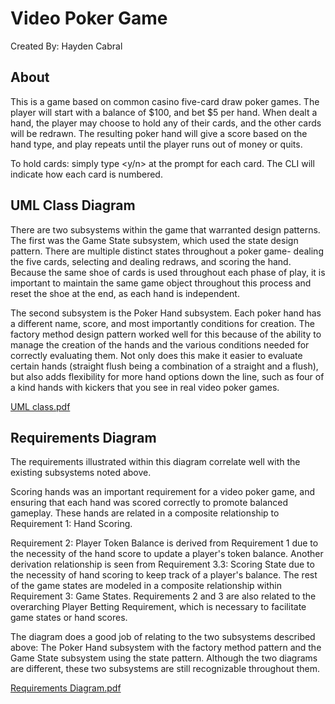 # Video Poker Game

Created By: Hayden Cabral
## About
This is a game based on common casino five-card draw poker games. The player will start with a balance of $100, and bet $5 per hand. When dealt a hand, the player may choose to hold any of their cards, and the other cards will be redrawn.
The resulting poker hand will give a score based on the hand type, and play repeats until the player runs out of money or quits.

To hold cards: simply type <y/n> at the prompt for each card. The CLI will indicate how each card is numbered.

## UML Class Diagram
There are two subsystems within the game that warranted design patterns. The first was the Game State subsystem, which used the state design pattern. There are multiple distinct states throughout a poker game- dealing the five cards, selecting and
dealing redraws, and scoring the hand. Because the same shoe of cards is used throughout each phase of play, it is important to maintain the same game object throughout this process and reset the shoe at the end,
as each hand is independent.

The second subsystem is the Poker Hand subsystem. Each poker hand has a different name, score, and most importantly conditions for creation. The factory method design pattern worked well for this because of the ability to manage the creation of the hands and the various conditions needed for correctly evaluating them. Not only does this make it easier to evaluate certain hands (straight flush being a combination of a straight and a flush), but also adds flexibility for more hand options down the line, such as four of a kind hands with kickers that you see in real video poker games.


[UML class.pdf](https://github.com/user-attachments/files/17388069/UML.class.pdf)

## Requirements Diagram
The requirements illustrated within this diagram correlate well with the existing subsystems noted above.

Scoring hands was an important requirement for a video poker game, and ensuring that each hand was scored correctly to promote balanced gameplay. These hands are related in a composite relationship to
Requirement 1: Hand Scoring.

Requirement 2: Player Token Balance is derived from Requirement 1 due to the necessity of the hand score to update a player's token balance. Another derivation relationship is seen from Requirement 3.3: Scoring State due to the necessity of hand scoring to keep track of a player's balance. The rest of the game states are modeled in a composite relationship within Requirement 3: Game States. Requirements 2 and 3 are also related to the overarching Player Betting Requirement, which is necessary to facilitate game states or hand scores.

The diagram does a good job of relating to the two subsystems described above: The Poker Hand subsystem with the factory method pattern and the Game State subsystem using the state pattern. Although the two diagrams are different, these two subsystems are still recognizable throughout them.

[Requirements Diagram.pdf](https://github.com/user-attachments/files/17724920/Requirements.Diagram.pdf)
